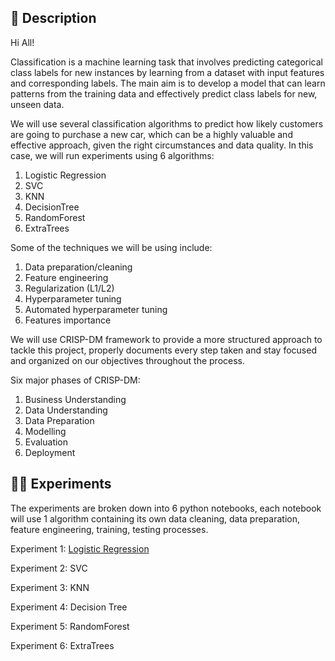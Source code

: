 ## 📝 Description
Hi All!

Classification is a machine learning task that involves predicting categorical class labels for new instances by learning from a dataset with input features and corresponding labels. The main aim is to develop a model that can learn patterns from the training data and effectively predict class labels for new, unseen data.

We will use several classification algorithms to predict how likely customers are going to purchase a new car, which can be a highly valuable and effective approach, given the right circumstances and data quality. In this case, we will run experiments using 6 algorithms:

1. Logistic Regression
2. SVC
3. KNN
4. DecisionTree
5. RandomForest
6. ExtraTrees

Some of the techniques we will be using include:

1. Data preparation/cleaning
2. Feature engineering
3. Regularization (L1/L2)
4. Hyperparameter tuning
5. Automated hyperparameter tuning
6. Features importance

We will use CRISP-DM framework to provide a more structured approach to tackle this project, properly documents every step taken and stay focused and organized on our objectives throughout the process.

Six major phases of CRISP-DM:

1. Business Understanding
2. Data Understanding
3. Data Preparation
4. Modelling
5. Evaluation
6. Deployment

## 👩‍💻 Experiments

The experiments are broken down into 6 python notebooks, each notebook will use 1 algorithm containing its own data cleaning, data preparation, feature engineering, training, testing processes.

Experiment 1: [Logistic Regression]((/Univariate_Linear_Regression.ipynb))

Experiment 2: SVC

Experiment 3: KNN

Experiment 4: Decision Tree

Experiment 5: RandomForest

Experiment 6: ExtraTrees